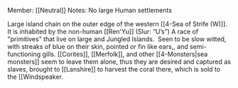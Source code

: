 Member: [[Neutral]]
Notes: No large Human settlements

Large island chain on the outer edge of the western [[4-Sea of Strife (W)]].  It is inhabited by the non-human [[Ren'Yu]] (Slur: “U’s”) A race of "primitives" that live on large and Jungled Islands.  Seen to be slow witted, with streaks of blue on their skin, pointed or fin like ears,, and semi-functioning gills. [[Corites]], [[Merfolk]], and other [[4-Monsters|sea monsters]] seem to leave them alone, thus they are desired and captured as slaves, brought to [[Lanshire]] to harvest the coral there, which is sold to the [[Windspeaker.